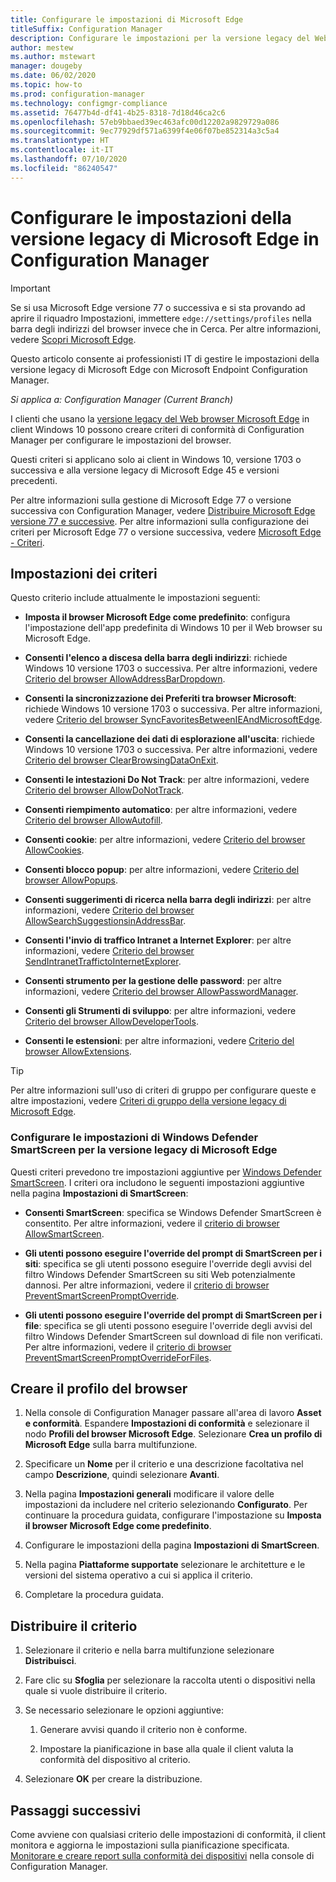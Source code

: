 ```yaml
---
title: Configurare le impostazioni di Microsoft Edge
titleSuffix: Configuration Manager
description: Configurare le impostazioni per la versione legacy del Web browser Microsoft Edge nei client Windows 10
author: mestew
ms.author: mstewart
manager: dougeby
ms.date: 06/02/2020
ms.topic: how-to
ms.prod: configuration-manager
ms.technology: configmgr-compliance
ms.assetid: 76477b4d-df41-4b25-8318-7d18d46ca2c6
ms.openlocfilehash: 57eb9bbaed39ec463afc00d12202a9829729a086
ms.sourcegitcommit: 9ec77929df571a6399f4e06f07be852314a3c5a4
ms.translationtype: HT
ms.contentlocale: it-IT
ms.lasthandoff: 07/10/2020
ms.locfileid: "86240547"
---
```

# <a name="configure-microsoft-edge-legacy-settings-in-configuration-manager"></a>Configurare le impostazioni della versione legacy di Microsoft Edge in Configuration Manager

> [!IMPORTANT]
> Se si usa Microsoft Edge versione 77 o successiva e si sta provando ad aprire il riquadro Impostazioni, immettere `edge://settings/profiles` nella barra degli indirizzi del browser invece che in Cerca. Per altre informazioni, vedere [Scopri Microsoft Edge](https://support.microsoft.com/help/17171/microsoft-edge-get-to-know).
>
> Questo articolo consente ai professionisti IT di gestire le impostazioni della versione legacy di Microsoft Edge con Microsoft Endpoint Configuration Manager.

*Si applica a: Configuration Manager (Current Branch)*

<!-- 1357310 -->
I clienti che usano la [versione legacy del Web browser Microsoft Edge](https://docs.microsoft.com/microsoft-edge/deploy/) in client Windows 10 possono creare criteri di conformità di Configuration Manager per configurare le impostazioni del browser.

Questi criteri si applicano solo ai client in Windows 10, versione 1703 o successiva e alla versione legacy di Microsoft Edge 45 e versioni precedenti. <!--511552-->

Per altre informazioni sulla gestione di Microsoft Edge 77 o versione successiva con Configuration Manager, vedere [Distribuire Microsoft Edge versione 77 e successive](../../apps/deploy-use/deploy-edge.md). Per altre informazioni sulla configurazione dei criteri per Microsoft Edge 77 o versione successiva, vedere [Microsoft Edge - Criteri](https://docs.microsoft.com/DeployEdge/microsoft-edge-policies).

## <a name="policy-settings"></a>Impostazioni dei criteri

Questo criterio include attualmente le impostazioni seguenti:

- **Imposta il browser Microsoft Edge come predefinito**: configura l'impostazione dell'app predefinita di Windows 10 per il Web browser su Microsoft Edge.

- **Consenti l'elenco a discesa della barra degli indirizzi**: richiede Windows 10 versione 1703 o successiva. Per altre informazioni, vedere [Criterio del browser AllowAddressBarDropdown](https://docs.microsoft.com/windows/client-management/mdm/policy-csp-browser#browser-allowaddressbardropdown).

- **Consenti la sincronizzazione dei Preferiti tra browser Microsoft**: richiede Windows 10 versione 1703 o successiva. Per altre informazioni, vedere [Criterio del browser SyncFavoritesBetweenIEAndMicrosoftEdge](https://docs.microsoft.com/windows/client-management/mdm/policy-csp-browser#browser-syncfavoritesbetweenieandmicrosoftedge).

- **Consenti la cancellazione dei dati di esplorazione all'uscita**: richiede Windows 10 versione 1703 o successiva. Per altre informazioni, vedere [Criterio del browser ClearBrowsingDataOnExit](https://docs.microsoft.com/windows/client-management/mdm/policy-csp-browser#browser-clearbrowsingdataonexit).

- **Consenti le intestazioni Do Not Track**: per altre informazioni, vedere [Criterio del browser AllowDoNotTrack](https://docs.microsoft.com/windows/client-management/mdm/policy-csp-browser#browser-allowdonottrack).

- **Consenti riempimento automatico**: per altre informazioni, vedere [Criterio del browser AllowAutofill](https://docs.microsoft.com/windows/client-management/mdm/policy-csp-browser#browser-allowautofill).

- **Consenti cookie**: per altre informazioni, vedere [Criterio del browser AllowCookies](https://docs.microsoft.com/windows/client-management/mdm/policy-csp-browser#browser-allowcookies).

- **Consenti blocco popup**: per altre informazioni, vedere [Criterio del browser AllowPopups](https://docs.microsoft.com/windows/client-management/mdm/policy-csp-browser#browser-allowpopups).

- **Consenti suggerimenti di ricerca nella barra degli indirizzi**: per altre informazioni, vedere [Criterio del browser AllowSearchSuggestionsinAddressBar](https://docs.microsoft.com/windows/client-management/mdm/policy-csp-browser#browser-allowsearchsuggestionsinaddressbar).

- **Consenti l'invio di traffico Intranet a Internet Explorer**: per altre informazioni, vedere [Criterio del browser SendIntranetTraffictoInternetExplorer](https://docs.microsoft.com/windows/client-management/mdm/policy-csp-browser#browser-sendintranettraffictointernetexplorer).

- **Consenti strumento per la gestione delle password**: per altre informazioni, vedere [Criterio del browser AllowPasswordManager](https://docs.microsoft.com/windows/client-management/mdm/policy-csp-browser#browser-allowpasswordmanager).

- **Consenti gli Strumenti di sviluppo**: per altre informazioni, vedere [Criterio del browser AllowDeveloperTools](https://docs.microsoft.com/windows/client-management/mdm/policy-csp-browser#browser-allowdevelopertools).

- **Consenti le estensioni**: per altre informazioni, vedere [Criterio del browser AllowExtensions](https://docs.microsoft.com/windows/client-management/mdm/policy-csp-browser#browser-allowextensions).

> [!TIP]
> Per altre informazioni sull'uso di criteri di gruppo per configurare queste e altre impostazioni, vedere [Criteri di gruppo della versione legacy di Microsoft Edge](https://docs.microsoft.com/microsoft-edge/deploy/group-policies/).

### <a name="configure-windows-defender-smartscreen-settings-for-microsoft-edge-legacy"></a>Configurare le impostazioni di Windows Defender SmartScreen per la versione legacy di Microsoft Edge
<!--1353701-->
Questi criteri prevedono tre impostazioni aggiuntive per [Windows Defender SmartScreen](https://docs.microsoft.com/windows/security/threat-protection/microsoft-defender-smartscreen/microsoft-defender-smartscreen-overview). I criteri ora includono le seguenti impostazioni aggiuntive nella pagina **Impostazioni di SmartScreen**:

- **Consenti SmartScreen**: specifica se Windows Defender SmartScreen è consentito. Per altre informazioni, vedere il [criterio di browser AllowSmartScreen](https://docs.microsoft.com/windows/client-management/mdm/policy-csp-browser#browser-allowsmartscreen).

- **Gli utenti possono eseguire l'override del prompt di SmartScreen per i siti**: specifica se gli utenti possono eseguire l'override degli avvisi del filtro Windows Defender SmartScreen su siti Web potenzialmente dannosi. Per altre informazioni, vedere il [criterio di browser PreventSmartScreenPromptOverride](https://docs.microsoft.com/windows/client-management/mdm/policy-csp-browser#browser-preventsmartscreenpromptoverride).

- **Gli utenti possono eseguire l'override del prompt di SmartScreen per i file**: specifica se gli utenti possono eseguire l'override degli avvisi del filtro Windows Defender SmartScreen sul download di file non verificati. Per altre informazioni, vedere il [criterio di browser PreventSmartScreenPromptOverrideForFiles](https://docs.microsoft.com/windows/client-management/mdm/policy-csp-browser#browser-preventsmartscreenpromptoverrideforfiles).

## <a name="create-the-browser-profile"></a>Creare il profilo del browser

1. Nella console di Configuration Manager passare all'area di lavoro **Asset e conformità**. Espandere **Impostazioni di conformità** e selezionare il nodo **Profili del browser Microsoft Edge**. Selezionare **Crea un profilo di Microsoft Edge** sulla barra multifunzione.

2. Specificare un **Nome** per il criterio e una descrizione facoltativa nel campo **Descrizione**, quindi selezionare **Avanti**.

3. Nella pagina **Impostazioni generali** modificare il valore delle impostazioni da includere nel criterio selezionando **Configurato**. Per continuare la procedura guidata, configurare l'impostazione su **Imposta il browser Microsoft Edge come predefinito**.

4. Configurare le impostazioni della pagina **Impostazioni di SmartScreen**.

5. Nella pagina **Piattaforme supportate** selezionare le architetture e le versioni del sistema operativo a cui si applica il criterio.

6. Completare la procedura guidata.

## <a name="deploy-the-policy"></a>Distribuire il criterio

1. Selezionare il criterio e nella barra multifunzione selezionare **Distribuisci**.

2. Fare clic su **Sfoglia** per selezionare la raccolta utenti o dispositivi nella quale si vuole distribuire il criterio.

3. Se necessario selezionare le opzioni aggiuntive:

    1. Generare avvisi quando il criterio non è conforme.

    2. Impostare la pianificazione in base alla quale il client valuta la conformità del dispositivo al criterio.

4. Selezionare **OK** per creare la distribuzione.

## <a name="next-steps"></a>Passaggi successivi

Come avviene con qualsiasi criterio delle impostazioni di conformità, il client monitora e aggiorna le impostazioni sulla pianificazione specificata. [Monitorare e creare report sulla conformità dei dispositivi](monitor-compliance-settings.md) nella console di Configuration Manager.
